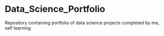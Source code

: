 # Data_Science_Portfolio
Repository containing portfolio of data science projects completed by me, self learning. 
